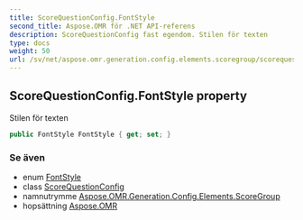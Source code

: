```yaml
---
title: ScoreQuestionConfig.FontStyle
second_title: Aspose.OMR för .NET API-referens
description: ScoreQuestionConfig fast egendom. Stilen för texten
type: docs
weight: 50
url: /sv/net/aspose.omr.generation.config.elements.scoregroup/scorequestionconfig/fontstyle/
---
```

## ScoreQuestionConfig.FontStyle property

Stilen för texten

```csharp
public FontStyle FontStyle { get; set; }
```

### Se även

* enum [FontStyle](../../../aspose.omr.generation/fontstyle/)
* class [ScoreQuestionConfig](../)
* namnutrymme [Aspose.OMR.Generation.Config.Elements.ScoreGroup](../../scorequestionconfig/)
* hopsättning [Aspose.OMR](../../../)


